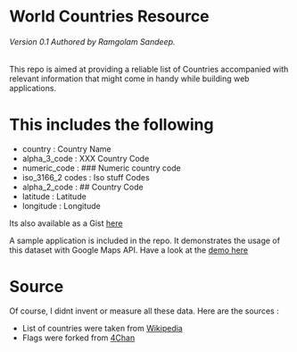 # World Countries Resource
###### Version 0.1 Authored by Ramgolam Sandeep.

This repo is aimed at providing a reliable list of Countries accompanied with relevant information that might come in handy while building web applications. 

# This includes the following
* country          : Country Name
* alpha_3_code     : XXX Country Code
* numeric_code     : ### Numeric country code
* iso_3166_2 codes : Iso stuff Codes
* alpha_2_code     : ## Country Code 
* latitude         : Latitude
* longitude        : Longitude

Its also available as a Gist [here](https://gist.github.com/MrSunshyne/5662107)

A sample application is included in the repo. It demonstrates the usage of this dataset with Google Maps API. 
Have a look at the [demo here](http://mrsunshyne.github.io/demo/world-countries-resource/)

# Source
Of course, I didnt invent or measure all these data. Here are the sources :

* List of countries were taken from [Wikipedia](http://en.wikipedia.org/wiki/ISO_3166-1)
* Flags were forked from [4Chan](https://github.com/4chan/4chan-API)    